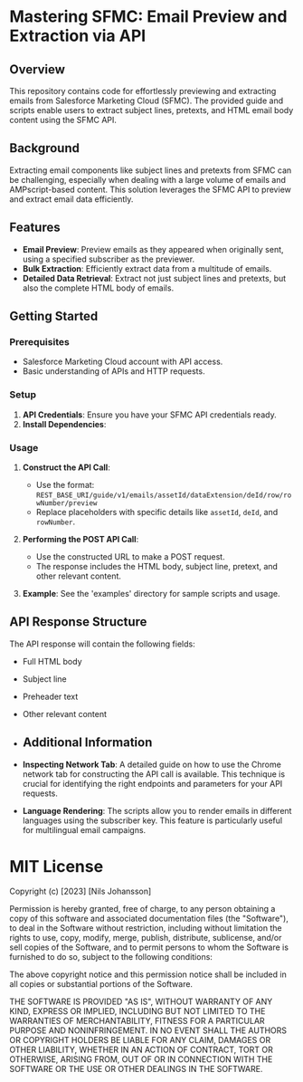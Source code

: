 # Mastering SFMC: Email Preview and Extraction via API

## Overview

This repository contains code for effortlessly previewing and extracting emails from Salesforce Marketing Cloud (SFMC). The provided guide and scripts enable users to extract subject lines, pretexts, and HTML email body content using the SFMC API.

## Background

Extracting email components like subject lines and pretexts from SFMC can be challenging, especially when dealing with a large volume of emails and AMPscript-based content. This solution leverages the SFMC API to preview and extract email data efficiently.

## Features

- **Email Preview**: Preview emails as they appeared when originally sent, using a specified subscriber as the previewer.
- **Bulk Extraction**: Efficiently extract data from a multitude of emails.
- **Detailed Data Retrieval**: Extract not just subject lines and pretexts, but also the complete HTML body of emails.

## Getting Started

### Prerequisites

- Salesforce Marketing Cloud account with API access.
- Basic understanding of APIs and HTTP requests.

### Setup

1. **API Credentials**: Ensure you have your SFMC API credentials ready.
2. **Install Dependencies**:

### Usage

1. **Construct the API Call**:
   - Use the format: `REST_BASE_URI/guide/v1/emails/assetId/dataExtension/deId/row/rowNumber/preview`
   - Replace placeholders with specific details like `assetId`, `deId`, and `rowNumber`.

2. **Performing the POST API Call**:
   - Use the constructed URL to make a POST request.
   - The response includes the HTML body, subject line, pretext, and other relevant content.

3. **Example**: See the 'examples' directory for sample scripts and usage.

## API Response Structure

The API response will contain the following fields:
- Full HTML body
- Subject line
- Preheader text
- Other relevant content

- ## Additional Information

- **Inspecting Network Tab**: A detailed guide on how to use the Chrome network tab for constructing the API call is available. This technique is crucial for identifying the right endpoints and parameters for your API requests.
- **Language Rendering**: The scripts allow you to render emails in different languages using the subscriber key. This feature is particularly useful for multilingual email campaigns.


# MIT License

Copyright (c) [2023] [Nils Johansson]

Permission is hereby granted, free of charge, to any person obtaining a copy
of this software and associated documentation files (the "Software"), to deal
in the Software without restriction, including without limitation the rights
to use, copy, modify, merge, publish, distribute, sublicense, and/or sell
copies of the Software, and to permit persons to whom the Software is
furnished to do so, subject to the following conditions:

The above copyright notice and this permission notice shall be included in all
copies or substantial portions of the Software.

THE SOFTWARE IS PROVIDED "AS IS", WITHOUT WARRANTY OF ANY KIND, EXPRESS OR
IMPLIED, INCLUDING BUT NOT LIMITED TO THE WARRANTIES OF MERCHANTABILITY,
FITNESS FOR A PARTICULAR PURPOSE AND NONINFRINGEMENT. IN NO EVENT SHALL THE
AUTHORS OR COPYRIGHT HOLDERS BE LIABLE FOR ANY CLAIM, DAMAGES OR OTHER
LIABILITY, WHETHER IN AN ACTION OF CONTRACT, TORT OR OTHERWISE, ARISING FROM,
OUT OF OR IN CONNECTION WITH THE SOFTWARE OR THE USE OR OTHER DEALINGS IN THE
SOFTWARE.

